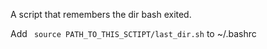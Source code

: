 A script that remembers the dir bash exited.

Add 
` source PATH_TO_THIS_SCTIPT/last_dir.sh`
to ~/.bashrc
